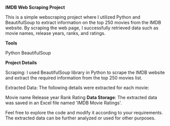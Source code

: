 **IMDB Web Scraping Project**

This is a simple webscraping project where I utilized Python and BeautifulSoup to extract information on the top 250 movies from the IMDB website. By scraping the web page, I successfully retrieved data such as movie names, release years, ranks, and ratings.

**Tools**

Python
BeautifulSoup

**Project Details**

Scraping: I used BeautifulSoup library in Python to scrape the IMDB website and extract the required information from the top 250 movies list.

Extracted Data: The following details were extracted for each movie:

Movie name
Release year
Rank
Rating
**Data Storage**: The extracted data was saved in an Excel file named 'IMDB Movie Ratings'.

Feel free to explore the code and modify it according to your requirements. The extracted data can be further analyzed or used for other purposes.




